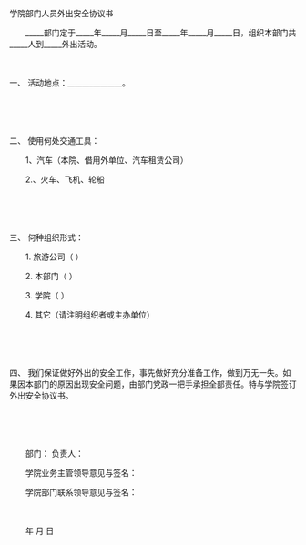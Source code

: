 



学院部门人员外出安全协议书



 

　　_____部门定于_____年_____月_____日至_____年_____月_____日，组织本部门共_____人到_____外出活动。

　　

一、
活动地点：_______________。

　　

　　

二、
使用何处交通工具：

　　1、汽车（本院、借用外单位、汽车租赁公司）

　　2.、火车、飞机、轮船

　　

　　

三、
何种组织形式：

　　1. 旅游公司（ ）

　　2. 本部门（ ）

　　3. 学院（ ）

　　4. 其它（请注明组织者或主办单位）

　　

　　

四、
我们保证做好外出的安全工作，事先做好充分准备工作，做到万无一失。如果因本部门的原因出现安全问题，由部门党政一把手承担全部责任。特与学院签订外出安全协议书。　　　　

　　

　　 

　　部门： 负责人：　　

　　学院业务主管领导意见与签名：　　

　　学院部门联系领导意见与签名：

　　

　　年 月 日